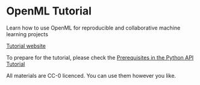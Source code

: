 # OpenML Tutorial

Learn how to use OpenML for reproducible and collaborative machine learning projects

[Tutorial website](https://openml.github.io/openml-tutorial/)

To prepare for the tutorial, please check the [Prerequisites in the Python API Tutorial](https://github.com/openml/openml-tutorial/blob/gh-pages/notebooks/OpenML%20Python%20API.ipynb)


All materials are CC-0 licenced. You can use them however you like.
